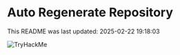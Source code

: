 # Auto Regenerate Repository

This README was last updated: 2025-02-22 19:18:03

 ![TryHackMe](https://tryhackme.com/badge/533634)
